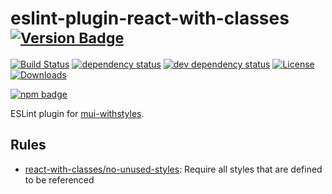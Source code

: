# eslint-plugin-react-with-classes <sup>[![Version Badge][npm-version-svg]][package-url]</sup>

[![Build Status][travis-svg]][travis-url]
[![dependency status][deps-svg]][deps-url]
[![dev dependency status][dev-deps-svg]][dev-deps-url]
[![License][license-image]][license-url]
[![Downloads][downloads-image]][downloads-url]

[![npm badge][npm-badge-png]][package-url]

ESLint plugin for [mui-withstyles][mui-withstyles].

## Rules

- [react-with-classes/no-unused-styles](docs/rules/no-unused-styles.md): Require all styles that are defined to be referenced

[package-url]: https://npmjs.org/package/eslint-plugin-react-with-classes
[npm-version-svg]: http://versionbadg.es/jameswomack/eslint-plugin-react-with-classes.svg
[travis-svg]: https://travis-ci.org/jameswomack/eslint-plugin-react-with-classes.svg
[travis-url]: https://travis-ci.org/jameswomack/eslint-plugin-react-with-classes
[deps-svg]: https://david-dm.org/jameswomack/eslint-plugin-react-with-classes.svg
[deps-url]: https://david-dm.org/jameswomack/eslint-plugin-react-with-classes
[dev-deps-svg]: https://david-dm.org/jameswomack/eslint-plugin-react-with-classes/dev-status.svg
[dev-deps-url]: https://david-dm.org/jameswomack/eslint-plugin-react-with-classes#info=devDependencies
[npm-badge-png]: https://nodei.co/npm/eslint-plugin-react-with-classes.png?downloads=true&stars=true
[license-image]: http://img.shields.io/npm/l/eslint-plugin-react-with-classes.svg
[license-url]: LICENSE
[downloads-image]: http://img.shields.io/npm/dm/eslint-plugin-react-with-classes.svg
[downloads-url]: http://npm-stat.com/charts.html?package=eslint-plugin-react-with-classes

[mui-withstyles]: https://material-ui.com/styles/basics/
